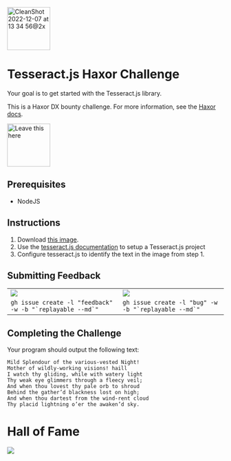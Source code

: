 <img height="100" alt="CleanShot 2022-12-07 at 13 34 56@2x" src="https://user-images.githubusercontent.com/318295/206278452-7823741a-8910-4c4c-8e9b-693cd1141052.png">

# Tesseract.js Haxor Challenge

Your goal is to get started with the Tesseract.js library. 

This is a Haxor DX bounty challenge. For more information, see the [Haxor docs](https://github.com/haxordx/challenges).

<a href="https://github.com/haxordx/challenges"><img src="https://user-images.githubusercontent.com/318295/206277369-fc07ee13-452b-41da-abbc-c8a871e15216.png" width="100" alt="Leave this here" /></a>

## Prerequisites

- NodeJS

## Instructions

1. Download [this image](https://i.imgur.com/EAREK9a.png).
2. Use the [tesseract.js documentation](https://github.com/naptha/tesseract.js#tesseractjs) to setup a Tesseract.js project
3. Configure tesseract.js to identify the text in the image from step 1.

## Submitting Feedback

<table>
 <tr>
   <td>
     <a href="https://github.com/haxordx/haxor-challenge-example/issues/new?labels=feedback"><img src="https://user-images.githubusercontent.com/318295/206285125-c33c7ca5-2359-428a-9e18-6a67b4ecf72e.png" /></a>
   </td>
   <td>
     <a href="https://github.com/haxordx/haxor-challenge-example/issues/new?labels=bug"><img src="https://user-images.githubusercontent.com/318295/206284485-976ecd81-3d08-41a8-93ca-d6e940583a7c.png" /></a>
   </td>
 </tr>
  
 <tr>
   <td>
     <code>gh issue create -l "feedback" -w -b "`replayable --md`"</code>
   </td>
   <td>
     <code>gh issue create -l "bug" -w -b "`replayable --md`"</code>
   </td>
  </tr> 
</table>

## Completing the Challenge

Your program should output the following text:

```
Mild Splendour of the various-vested Night!
Mother of wildly-working visions! haill
I watch thy gliding, while with watery light
Thy weak eye glimmers through a fleecy veil;
And when thou lovest thy pale orb to shroud
Behind the gather’d blackness lost on high;
And when thou dartest from the wind-rent cloud
Thy placid lightning o’er the awaken’d sky.
```

# Hall of Fame

<a href="https://github.com/haxordx/haxor-challenge-template/graphs/contributors">
  <img src="https://contrib.rocks/image?repo=haxordx/haxor-challenge-template" />
</a>

